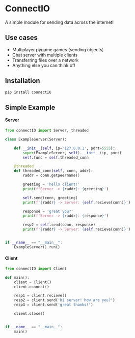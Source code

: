 # ConnectIO
A simple module for sending data across the internet!

## Use cases
- Multiplayer pygame games (sending objects)
- Chat server with multiple clients
- Transferring files over a network
- Anything else you can think of!

## Installation
```cmd
pip install connectIO
```

## Simple Example
#### Server
```python
from connectIO import Server, threaded

class ExampleServer(Server):

    def __init__(self, ip='127.0.0.1', port=5555):
        super(ExampleServer, self).__init__(ip, port)
        self.func = self.threaded_conn

    @threaded
    def threaded_conn(self, conn, addr):
        raddr = conn.getpeername()

        greeting = 'hello client!'
        print(f'Server -> {raddr}: {greeting}')

        self.send(conn, greeting)
        print(f'{raddr} -> Server: {self.recieve(conn)}')

        response = 'great you?'
        print(f'Server -> {raddr}: {response}')

        resp2 = self.send(conn, response)
        print(f'{raddr} -> Server: {self.recieve(conn)}')


if __name__ == "__main__":
    ExampleServer().run()
```
#### Client
```py
from connectIO import Client

def main():
    client = Client()
    client.connect()

    resp1 = client.recieve()
    resp2 = client.send('hi server! how are you?')
    resp3 = client.send('great thanks!')

    client.close()


if __name__ == "__main__":
    main()
```
